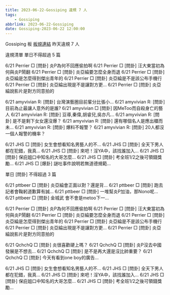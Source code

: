 ```yaml
---
title: 2023-06-22-Gossiping 違規 7 人
tags:
    - Gossiping
abbrlink: 2023-06-22-Gossiping
date: Gossiping-2023-06-22 12:00:00
---
```

Gossiping 板 [板規連結](https://www.ptt.cc/bbs/Gossiping/M.1637425085.A.07D.html)
昨天違規 7 人
<!-- more -->

違規清單
單日不得超過 5 篇

6/21 Perrier □ [問卦] 炎P為何不回應偷拍啊
6/21 Perrier □ [問卦] 汪大東當初為何與炎P鬧翻
6/21 Perrier □ [問卦] 炎亞綸要怎麼全身而退
6/21 Perrier □ [問卦] 炎亞綸是怎麼得到傑出青年的
6/21 Perrier □ [問卦] 炎亞綸是不是該公布手機行
6/21 Perrier □ [問卦] 炎亞綸出現是不是讓對方更…
6/21 Perrier □ [問卦] 炎亞綸說影片是對方同意拍的

6/21 amyvivian R: [問卦] 台灣演藝圈目前輩分比張小…
6/21 amyvivian R: [問卦] 目前為止最讓人意外的是誰?
6/21 amyvivian □ [問卦] 因MeToo而自殺身亡的藝人
6/21 amyvivian R: [問卦] 豆導,秦偉,胡睿兒,吳亦凡…
6/21 amyvivian R: [問卦] 是不是剩下女女還沒爆？
6/21 amyvivian R: [問卦] 還有哪個名人是應出櫃而未…
6/21 amyvivian R: [問卦] 爆料不報警？
6/21 amyvivian R: [問卦] 20人都沒一個人報警的機率？

6/21 JHS □ [問卦] 女生會想看知名男藝人的不…
6/21 JHS □ [問卦] 全天下男人都在犯錯，我真…
6/21 JHS □ [問卦] 來吧！淫YA中，該找誰加入…
6/21 JHS □ [問卦] 保庇姐口中知名的大哥怎麼…
6/21 JHS □ [問卦] 考全班1/2之後可領錢獎勵…
6/21 JHS □ [爆卦] 謎吐事件說明若無道德規範…

單日 [問卦] 不得超過 3 篇

6/21 pttbeer □ [問卦] 炎亞綸會正面以對？還是背…
6/21 pttbeer □ [問卦] 跑去記者會鞠躬道歉算有誠…
6/21 pttbeer □ [問卦] 一堆幫炎P加油，那Nono呢…
6/21 pttbeer □ [問卦] 金城武 會不會是metoo下一…

6/21 Perrier □ [問卦] 炎P為何不回應偷拍啊
6/21 Perrier □ [問卦] 汪大東當初為何與炎P鬧翻
6/21 Perrier □ [問卦] 炎亞綸要怎麼全身而退
6/21 Perrier □ [問卦] 炎亞綸是怎麼得到傑出青年的
6/21 Perrier □ [問卦] 炎亞綸是不是該公布手機行
6/21 Perrier □ [問卦] 炎亞綸出現是不是讓對方更…
6/21 Perrier □ [問卦] 炎亞綸說影片是對方同意拍的

6/21 QchchQ □ [問卦] 炎很喜歡硬上嗎？
6/21 QchchQ □ [問卦] 炎P沒去中國發展是不想去…
6/21 QchchQ □ [問卦] 是不是再大還是沒比帥重要？
6/21 QchchQ □ [問卦] 今天有看到one boy的廣告…

6/21 JHS □ [問卦] 女生會想看知名男藝人的不…
6/21 JHS □ [問卦] 全天下男人都在犯錯，我真…
6/21 JHS □ [問卦] 來吧！淫YA中，該找誰加入…
6/21 JHS □ [問卦] 保庇姐口中知名的大哥怎麼…
6/21 JHS □ [問卦] 考全班1/2之後可領錢獎勵…